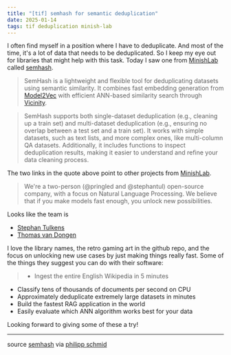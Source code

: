 ```yaml
---
title: "[tif] semhash for semantic deduplication"
date: 2025-01-14
tags: tif deduplication minish-lab
---
```


I often find myself in a position where I have to deduplicate.
And most of the time, it's a lot of data that needs to be deduplicated.
So I keep my eye out for libraries that might help with this task.
Today I saw one from [MinishLab](https://github.com/MinishLab)
called [semhash](https://github.com/MinishLab/semhash).

> SemHash is a lightweight and flexible tool for deduplicating datasets using semantic similarity. It combines fast embedding generation from [Model2Vec](https://github.com/MinishLab/model2vec) with efficient ANN-based similarity search through [Vicinity](https://github.com/MinishLab/vicinity).

> SemHash supports both single-dataset deduplication (e.g., cleaning up a train set) and multi-dataset deduplication (e.g., ensuring no overlap between a test set and a train set). It works with simple datasets, such as text lists, and more complex ones, like multi-column QA datasets. Additionally, it includes functions to inspect deduplication results, making it easier to understand and refine your data cleaning process.

The two links in the quote above point to other projects from [MinishLab](https://github.com/MinishLab).

> We're a two-person (@pringled and @stephantul) open-source company, with a focus on Natural Language Processing.
We believe that if you make models fast enough, you unlock new possibilities.

Looks like the team is
* [Stephan Tulkens](https://github.com/stephantul)
* [Thomas van Dongen](https://github.com/Pringled)

I love the library names, the retro gaming art in the github repo, and the focus on unlocking new use cases by just making things really fast. Some of the things they suggest you can do with their software:

> * Ingest the entire English Wikipedia in 5 minutes
* Classify tens of thousands of documents per second on CPU
* Approximately deduplicate extremely large datasets in minutes
* Build the fastest RAG application in the world
* Easily evaluate which ANN algorithm works best for your data

Looking forward to giving some of these a try!

---

source [semhash](https://github.com/MinishLab/semhash)
via [philipp schmid](https://www.linkedin.com/posts/philipp-schmid-a6a2bb196_data-leakage-and-deduplication-are-critical-activity-7284509620935557121-ZFq4)

